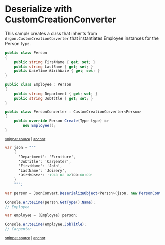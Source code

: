 # Deserialize with CustomCreationConverter

This sample creates a class that inherits from `Argon.CustomCreationConverter`
 that instantiates Employee instances for the Person type.

<!-- snippet: DeserializeCustomCreationConverterTypes -->
<a id='snippet-deserializecustomcreationconvertertypes'></a>
```cs
public class Person
{
    public string FirstName { get; set; }
    public string LastName { get; set; }
    public DateTime BirthDate { get; set; }
}

public class Employee : Person
{
    public string Department { get; set; }
    public string JobTitle { get; set; }
}

public class PersonConverter : CustomCreationConverter<Person>
{
    public override Person Create(Type type) =>
        new Employee();
}
```
<sup><a href='/src/Tests/Documentation/Samples/Serializer/DeserializeCustomCreationConverter.cs#L7-L28' title='Snippet source file'>snippet source</a> | <a href='#snippet-deserializecustomcreationconvertertypes' title='Start of snippet'>anchor</a></sup>
<!-- endSnippet -->

<!-- snippet: DeserializeCustomCreationConverterUsage -->
<a id='snippet-deserializecustomcreationconverterusage'></a>
```cs
var json = """
    {
      'Department': 'Furniture',
      'JobTitle': 'Carpenter',
      'FirstName': 'John',
      'LastName': 'Joinery',
      'BirthDate': '1983-02-02T00:00:00'
    }
    """;

var person = JsonConvert.DeserializeObject<Person>(json, new PersonConverter());

Console.WriteLine(person.GetType().Name);
// Employee

var employee = (Employee) person;

Console.WriteLine(employee.JobTitle);
// Carpenter
```
<sup><a href='/src/Tests/Documentation/Samples/Serializer/DeserializeCustomCreationConverter.cs#L33-L55' title='Snippet source file'>snippet source</a> | <a href='#snippet-deserializecustomcreationconverterusage' title='Start of snippet'>anchor</a></sup>
<!-- endSnippet -->
